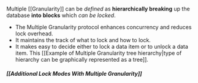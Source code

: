 Multiple [[Granularity]] can be *defined* as **hierarchically breaking** up the database **into** **blocks** which *can be*  *locked*.

- The Multiple Granularity protocol enhances concurrency and reduces lock overhead.
- It maintains the track of what to lock and how to lock.
- It makes easy to decide either to lock a data item or to unlock a data item. This [[Example of Multiple Granularity tree hierarchy|type of hierarchy can be graphically represented as a tree]].
##### *[[Additional Lock Modes With Multiple Granularity]]*

